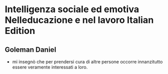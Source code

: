 # Intelligenza sociale ed emotiva Nelleducazione e nel lavoro Italian Edition
## Goleman Daniel
- mi insegnò che per prendersi cura di altre persone occorre innanzitutto essere veramente interessati a loro.
